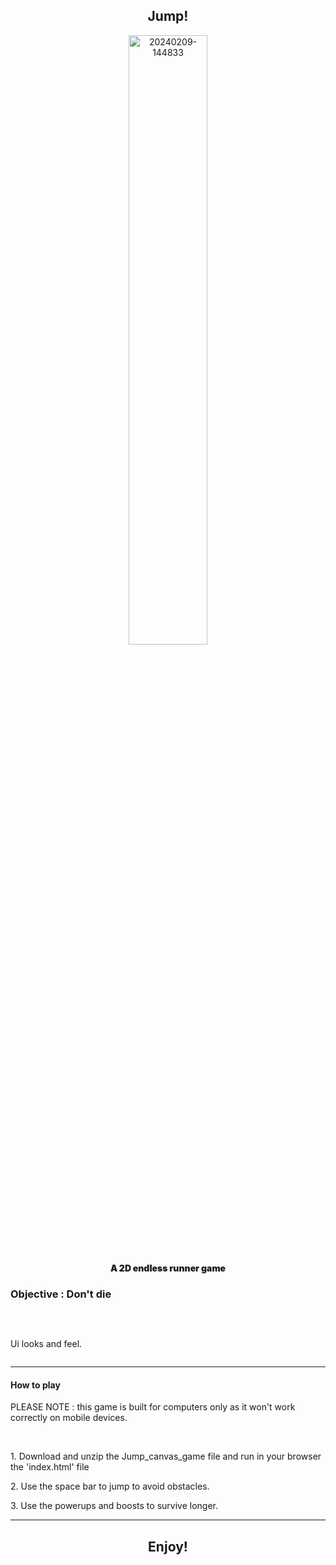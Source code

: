 <h2 align='center'> Jump! </h2>
<p align='center'>
<img  src="https://i.ibb.co/k9hssbM/20240209-144833.jpg" style="width:50%;" alt="20240209-144833">
</p>

<p style='font-weight:900;' align='center'>A 2D endless runner game</p>

<h3>Objective : Don't die</h3>
<p align='center'>
  <img src='https://i.ibb.co/CJSh6hr/Screenshot-from-2024-11-14-19-02-33.png' alt=''>
</p>

<br>

<p align='center'>
<p>Ui looks and feel.</p>
<img src='https://i.ibb.co/N6tx7c5/Screenshot-from-2024-11-14-20-04-10.png' alt=''>  
</p>

<hr>

<h4>How to play</h4>
<p>PLEASE NOTE : this game is built for computers only as it won't work correctly on mobile devices. </p>
<br>
<p>1. Download and unzip the Jump_canvas_game file and run in your browser the 'index.html' file</p>
<p>2. Use the space bar to jump to avoid obstacles.</p>
<p>3. Use the powerups and boosts to survive longer.</p> 
<hr>

<h2 align='center'>Enjoy!</h2>
